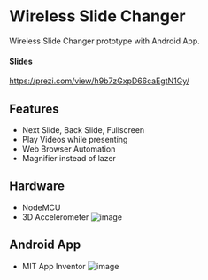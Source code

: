 # Wireless Slide Changer
Wireless Slide Changer prototype with Android App.
#### Slides
https://prezi.com/view/h9b7zGxpD66caEgtN1Gy/
## Features

* Next Slide, Back Slide, Fullscreen
* Play Videos while presenting
* Web Browser Automation
* Magnifier instead of lazer
## Hardware
* NodeMCU
* 3D Accelerometer
![image](https://user-images.githubusercontent.com/96059754/149820288-3ef0bebb-50c9-48b4-981f-885038881461.png)

## Android App 
* MIT App Inventor 
![image](https://user-images.githubusercontent.com/96059754/149820181-385cdf17-bddf-4f53-9aca-89fcb7b8e695.png)
